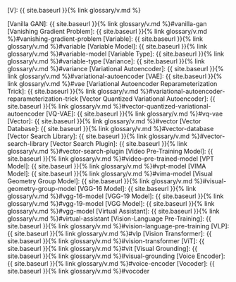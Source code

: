 [V]: {{ site.baseurl }}{% link glossary/v.md %}

[Vanilla GAN]: {{ site.baseurl }}{% link glossary/v.md %}#vanilla-gan
[Vanishing Gradient Problem]: {{ site.baseurl }}{% link glossary/v.md %}#vanishing-gradient-problem
[Variable]: {{ site.baseurl }}{% link glossary/v.md %}#variable
[Variable Model]: {{ site.baseurl }}{% link glossary/v.md %}#variable-model
[Variable Type]: {{ site.baseurl }}{% link glossary/v.md %}#variable-type
[Variance]: {{ site.baseurl }}{% link glossary/v.md %}#variance
[Variational Autoencoder]: {{ site.baseurl }}{% link glossary/v.md %}#variational-autoencoder
[VAE]: {{ site.baseurl }}{% link glossary/v.md %}#vae
[Variational Autoencoder Reparameterization Trick]: {{ site.baseurl }}{% link glossary/v.md %}#variational-autoencoder-reparameterization-trick
[Vector Quantized Variational Autoencoder]: {{ site.baseurl }}{% link glossary/v.md %}#vector-quantized-variational-autoencoder
[VQ-VAE]: {{ site.baseurl }}{% link glossary/v.md %}#vq-vae
[Vector]: {{ site.baseurl }}{% link glossary/v.md %}#vector
[Vector Database]: {{ site.baseurl }}{% link glossary/v.md %}#vector-database
[Vector Search Library]: {{ site.baseurl }}{% link glossary/v.md %}#vector-search-library
[Vector Search Plugin]: {{ site.baseurl }}{% link glossary/v.md %}#vector-search-plugin
[Video Pre-Training Model]: {{ site.baseurl }}{% link glossary/v.md %}#video-pre-trained-model
[VPT Model]: {{ site.baseurl }}{% link glossary/v.md %}#vpt-model
[VIMA Model]: {{ site.baseurl }}{% link glossary/v.md %}#vima-model
[Visual Geometry Group Model]: {{ site.baseurl }}{% link glossary/v.md %}#visual-geometry-group-model
[VGG-16 Model]: {{ site.baseurl }}{% link glossary/v.md %}#vgg-16-model
[VGG-19 Model]: {{ site.baseurl }}{% link glossary/v.md %}#vgg-19-model
[VGG Model]: {{ site.baseurl }}{% link glossary/v.md %}#vgg-model
[Virtual Assistant]: {{ site.baseurl }}{% link glossary/v.md %}#virtual-assistant
[Vision-Language Pre-Training]: {{ site.baseurl }}{% link glossary/v.md %}#vision-language-pre-training
[VLP]: {{ site.baseurl }}{% link glossary/v.md %}#vlp
[Vision Transformer]: {{ site.baseurl }}{% link glossary/v.md %}#vision-transformer
[ViT]: {{ site.baseurl }}{% link glossary/v.md %}#vit
[Visual Grounding]: {{ site.baseurl }}{% link glossary/v.md %}#visual-grounding
[Voice Encoder]: {{ site.baseurl }}{% link glossary/v.md %}#voice-encoder
[Vocoder]: {{ site.baseurl }}{% link glossary/v.md %}#vocoder
